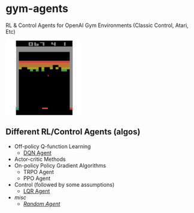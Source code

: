 # gym-agents
RL &amp; Control Agents for OpenAI Gym Environments (Classic Control, Atari, Etc)

![alt text](./viz/dqn_pong.gif)

## Different RL/Control Agents (algos)
- Off-policy Q-function Learning
  - [DQN Agent](/rl)
- Actor-critic Methods
- On-policy Policy Gradient Algorithms
  - TRPO Agent
  - PPO Agent
- Control (followed by some assumptions)
  - [LQR Agent](/control)
- *misc*
  - [*Random Agent*](/misc/random_agent.py)
